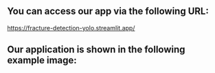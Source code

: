## You can access our app via the following URL:

https://fracture-detection-yolo.streamlit.app/

## Our application is shown in the following example image:
